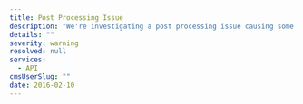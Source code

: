 ```yaml
---
title: Post Processing Issue
description: "We're investigating a post processing issue causing some builds to hang after being uploaded"
details: ""
severity: warning
resolved: null
services:
  - API
cmsUserSlug: ""
date: 2016-02-10 
---
```


